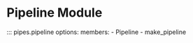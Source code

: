 # Pipeline Module

::: pipes.pipeline
    options:
        members:
            - Pipeline
            - make_pipeline
